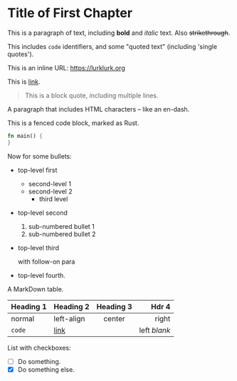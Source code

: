 # Title of First Chapter

This is a paragraph of text, including **bold** and *italic* text. Also ~~strikethrough~~.

This includes `code` identifiers, and some "quoted text" (including 'single quotes').

This is an inline URL: <https://lurklurk.org>

This is [link](https://github.com/daviddrysdale/mdbook-docbook).

> This is a block quote, including
> multiple lines.

A paragraph that includes HTML characters &ndash; like an en-dash.

This is a fenced code block, marked as Rust.

```rust
fn main() {
}
```

Now for some bullets:

- top-level first
    - second-level 1
    - second-level 2
        - third level
- top-level second
  1) sub-numbered bullet 1
  2) sub-numbered bullet 2
- top-level third

  with follow-on para
- top-level fourth.

A MarkDown table.

| Heading 1| Heading 2 | Heading 3| Hdr 4|
|----------|:----------|:--------:|-----:|
| normal | left-align| center| right|
| `code` | [link](http://example.com) | | left *blank*|

List with checkboxes:

- [ ] Do something.
- [x] Do something else.
